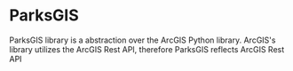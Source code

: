# ParksGIS
ParksGIS library is a abstraction over the ArcGIS Python library. ArcGIS's library utilizes the ArcGIS Rest API, therefore ParksGIS reflects ArcGIS Rest API